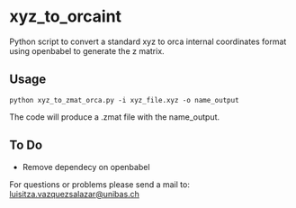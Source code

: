 # xyz_to_orcaint
Python script to convert a standard xyz to orca internal coordinates format using openbabel to generate the z matrix.

## Usage
```
python xyz_to_zmat_orca.py -i xyz_file.xyz -o name_output
```
The code will produce a .zmat file with the name_output. 
## To Do
- Remove dependecy on openbabel

For questions or problems please send a mail to: luisitza.vazquezsalazar@unibas.ch

